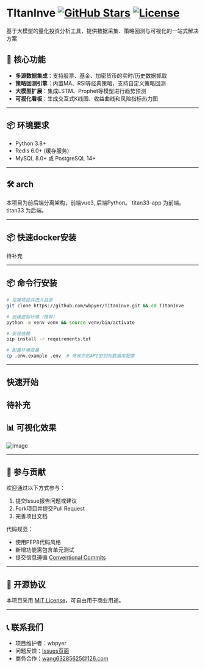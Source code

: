 


# TItanInve [![GitHub Stars](https://img.shields.io/github/stars/wbpyer/TItanInve?style=social)](https://github.com/wbpyer/TItanInve) [![License](https://img.shields.io/badge/License-MIT-blue.svg)](LICENSE)

 基于大模型的量化投资分析工具，提供数据采集、策略回测与可视化的一站式解决方案


## 🚀 核心功能
- **多源数据集成**：支持股票、基金、加密货币的实时/历史数据抓取
- **策略回测引擎**：内置MA、RSI等经典策略，支持自定义策略回测
- **大模型扩展**：集成LSTM、Prophet等模型进行趋势预测
- **可视化看板**：生成交互式K线图、收益曲线和风险指标热力图
---
## 📦 环境要求
- Python 3.8+
- Redis 6.0+ (缓存服务)
- MySQL 8.0+ 或 PostgreSQL 14+

---

## 🛠️ arch
本项目为前后端分离架构，前端vue3,  后端Python。
titan33-app 为前端。
titan33 为后端。

---

## 📦 快速docker安装
待补充

---

## 📦 命令行安装
```bash
# 克隆项目并进入目录
git clone https://github.com/wbpyer/TItanInve.git && cd TItanInve

# 创建虚拟环境（推荐）
python -m venv venv && source venv/bin/activate

# 安装依赖
pip install -r requirements.txt

# 配置环境变量
cp .env.example .env  # 修改你的API密钥和数据库配置
```

---



## 快速开始

待补充
---



## 📊 可视化效果
![image](https://github.com/user-attachments/assets/9ec8586a-07c2-4e6d-92d9-2d2b5d7d9605)


---

## 🤝 参与贡献
欢迎通过以下方式参与：
1. 提交Issue报告问题或建议
2. Fork项目并提交Pull Request
3. 完善项目文档

代码规范：
- 使用PEP8代码风格
- 新增功能需包含单元测试
- 提交信息遵循 [Conventional Commits](https://www.conventionalcommits.org/)

---

## 📜 开源协议
本项目采用 [MIT License](LICENSE)，可自由用于商业用途。

---

## 📞 联系我们
- 项目维护者：wbpyer
- 问题反馈：[Issues页面](https://github.com/wbpyer/TItanInve/issues)
- 商务合作：wang63285625@126.com




